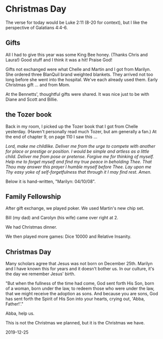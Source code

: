 # Christmas Day

The verse for today would be Luke 2:11 (8-20 for context),
but I like the perspective of Galatians 4:4-6.

## Gifts

All I had to give this year was some King Bee honey. (Thanks Chris
and Laura!) Good stuff and I think it was a hit! Praise God!

Gifts not exchanged were what Chelle and Martin and I got from Marilyn.
She ordered three BlanQuil brand weighted blankets. They arrived
not too long before she went into the hospital.
We've each already used them. Early Christmas gift ... and from Mom.

At the Bennetts', thoughtful gifts were shared.
It was nice just to be with Diane and Scott and Billie.

## the Tozer book

Back in my room, I picked up the Tozer book that I got from Chelle
yesterday. (Haven't personally read much Tozer, but am generally a fan.)
At the end of chapter 9, on page 110 I saw this ... 

*Lord, make me childlike.
Deliver me from the urge to compete with another for place or prestige
or position. I would be simple and artless as a little child. Deliver me
from pose or pretense. Forgive me for thinking of myself. Help me to
forget myself and find my true peace in beholding Thee. That Thou may
answer this prayer I humble myself before Thee. Lay upon me Thy
easy yoke of self-forgetfulness that through it I may find rest.
Amen.*

Below it is hand-written, "Marilyn: 04/10/08".

## Family Fellowship

After gift exchange, we played poker. We used Martin's new chip set.

Bill (my dad) and Carolyn (his wife) came over right at 2.

We had Christmas dinner.

We then played more games: Dice 10000 and Relative Insanity.

## Christmas Day

Many scholars agree that Jesus was not born on December 25th.
Marilyn and I have known this for years and it doesn't bother us.
In our culture, it's the day we remember Jesus' birth.

"But when the fullness of the time had come, God sent forth His Son,
born of a woman, born under the law, to redeem those who were under the law,
that we might receive the adoption as sons. And because you are sons,
God has sent forth the Spirit of His Son into your hearts,
crying out, 'Abba, Father!'."

Abba, help us.

This is not the Christmas we planned, but it is the Christmas we have.

2019-12-25


